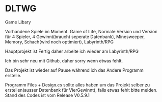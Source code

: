 # DLTWG
Game Libary

Vorhandene Spiele im Moment. Game of Life, Normale Version und Version für 4 Spieler, 4 Gewinnt(braucht seperate Datenbank), Minesweeper, Memory, Schach(wird noch optimiert), Labyrinth/RPG

Hauptprojekt ist Fertig daher arbeite ich wieder am Labyrinth/RPG

Ich bin sehr neu mit Github, daher sorry wenn etwas fehlt. 

Das Projekt ist wieder auf Pause während ich das Andere Programm erstelle.

Programm Files + Design.cs sollte alles haben um das Projekt selber zu erstellen(ausser Datenbank für VierGewinnt), falls etwas fehlt bitte melden. Stand des Codes ist vom Release V0.5.9.1
